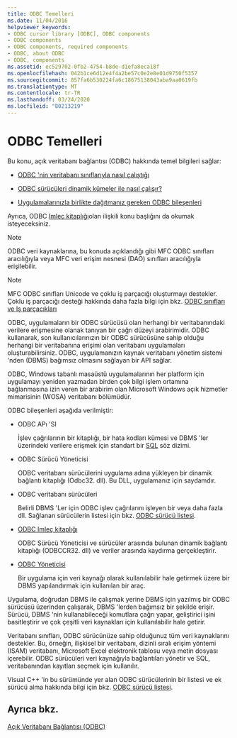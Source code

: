 ```yaml
---
title: ODBC Temelleri
ms.date: 11/04/2016
helpviewer_keywords:
- ODBC cursor library [ODBC], ODBC components
- ODBC components
- ODBC components, required components
- ODBC, about ODBC
- ODBC, components
ms.assetid: ec529702-0fb2-4754-b8de-d1efa8eca18f
ms.openlocfilehash: 042b1ce6d12e4f4a2be57c0e2e8e01d9750f5357
ms.sourcegitcommit: 857fa6b530224fa6c18675138043aba9aa0619fb
ms.translationtype: MT
ms.contentlocale: tr-TR
ms.lasthandoff: 03/24/2020
ms.locfileid: "80213219"
---
```

# <a name="odbc-basics"></a>ODBC Temelleri

Bu konu, açık veritabanı bağlantısı (ODBC) hakkında temel bilgileri sağlar:

- [ODBC 'nin veritabanı sınıflarıyla nasıl çalıştığı](../../data/odbc/odbc-and-the-database-classes.md)

- [ODBC sürücüleri dinamik kümeler ile nasıl çalışır?](../../data/odbc/odbc-driver-requirements-for-dynasets.md)

- [Uygulamalarınızla birlikte dağıtmanız gereken ODBC bileşenleri](../../data/odbc/redistributing-odbc-components-to-your-customers.md)

Ayrıca, ODBC [Imleç kitaplığı](../../data/odbc/odbc-the-odbc-cursor-library.md)olan ilişkili konu başlığını da okumak isteyeceksiniz.

> [!NOTE]
> ODBC veri kaynaklarına, bu konuda açıklandığı gibi MFC ODBC sınıfları aracılığıyla veya MFC veri erişim nesnesi (DAO) sınıfları aracılığıyla erişilebilir.

> [!NOTE]
> MFC ODBC sınıfları Unicode ve çoklu iş parçacığı oluşturmayı destekler. Çoklu iş parçacığı desteği hakkında daha fazla bilgi için bkz. [ODBC sınıfları ve Iş parçacıkları](../../data/odbc/odbc-classes-and-threads.md)

ODBC, uygulamaların bir ODBC sürücüsü olan herhangi bir veritabanındaki verilere erişmesine olanak tanıyan bir çağrı düzeyi arabirimidir. ODBC kullanarak, son kullanıcılarınızın bir ODBC sürücüsüne sahip olduğu herhangi bir veritabanına erişimi olan veritabanı uygulamaları oluşturabilirsiniz. ODBC, uygulamanızın kaynak veritabanı yönetim sistemi 'nden (DBMS) bağımsız olmasını sağlayan bir API sağlar.

ODBC, Windows tabanlı masaüstü uygulamalarının her platform için uygulamayı yeniden yazmadan birden çok bilgi işlem ortamına bağlanmasına izin veren bir arabirim olan Microsoft Windows açık hizmetler mimarisinin (WOSA) veritabanı bölümüdür.

ODBC bileşenleri aşağıda verilmiştir:

- ODBC APı 'SI

   İşlev çağrılarının bir kitaplığı, bir hata kodları kümesi ve DBMS 'ler üzerindeki verilere erişmek için standart bir [SQL](../../data/odbc/sql.md) söz dizimi.

- ODBC Sürücü Yöneticisi

   ODBC veritabanı sürücülerini uygulama adına yükleyen bir dinamik bağlantı kitaplığı (Odbc32. dll). Bu DLL, uygulamanız için saydamdır.

- ODBC veritabanı sürücüleri

   Belirli DBMS 'Ler için ODBC işlev çağrılarını işleyen bir veya daha fazla dll. Sağlanan sürücülerin listesi için bkz. [ODBC sürücü listesi](../../data/odbc/odbc-driver-list.md).

- [ODBC Imleç kitaplığı](../../data/odbc/odbc-the-odbc-cursor-library.md)

   ODBC Sürücü Yöneticisi ve sürücüler arasında bulunan dinamik bağlantı kitaplığı (ODBCCR32. dll) ve veriler arasında kaydırma gerçekleştirir.

- [ODBC Yöneticisi](../../data/odbc/odbc-administrator.md)

   Bir uygulama için veri kaynağı olarak kullanılabilir hale getirmek üzere bir DBMS yapılandırmak için kullanılan bir araç.

Uygulama, doğrudan DBMS ile çalışmak yerine DBMS için yazılmış bir ODBC sürücüsü üzerinden çalışarak, DBMS 'lerden bağımsız bir şekilde erişir. Sürücü, DBMS 'nin kullanabileceği komutlara çağrı yapar, geliştirici işini basitleştirir ve çok çeşitli veri kaynakları için kullanılabilir hale getirir.

Veritabanı sınıfları, ODBC sürücünüze sahip olduğunuz tüm veri kaynaklarını destekler. Bu, örneğin, ilişkisel bir veritabanı, dizinli sıralı erişim yöntemi (ISAM) veritabanı, Microsoft Excel elektronik tablosu veya metin dosyası içerebilir. ODBC sürücüleri veri kaynağıyla bağlantıları yönetir ve SQL, veritabanından kayıtları seçmek için kullanılır.

Visual C++ 'in bu sürümünde yer alan ODBC sürücülerinin bir listesi ve ek sürücü alma hakkında bilgi için bkz. [ODBC sürücü listesi](../../data/odbc/odbc-driver-list.md).

## <a name="see-also"></a>Ayrıca bkz.

[Açık Veritabanı Bağlantısı (ODBC)](../../data/odbc/open-database-connectivity-odbc.md)
